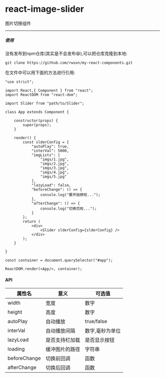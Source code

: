 # react-image-slider

图片切换组件

---

##### 使用

没有发布到npm仓库(其实是不会发布😄),可以把仓库克隆到本地:

    git clone https://github.com/rwson/my-react-components.git


在文件中可以用下面的方法进行引用:


    "use strict";

    import React,{ Component } from "react";
    import ReactDOM from "react-dom";

    import Slider from "path/to/Slider";
    
    class App extends Component {

        constructor(props) {
            super(props);
        }
    
        render() {
            const slderConfig = {
                "autoPlay": true,
                "interVal": 5000,
                "imgLists": [
                    "imgs/1.jpg",
                    "imgs/2.jpg",
                    "imgs/3.jpg",
                    "imgs/4.jpg",
                    "imgs/5.jpg"
                ],
                "lazyLoad": false,
                "beforeChange": () => {
                    console.log("要开始换啦...");
                },
                "afterChange": () => {
                    console.log("切换完啦...");
                }
            };
            return (
                <div>
                    <Slider slderConfig={slderConfig} />
                </div>
            );
        }

    }

    const container = document.querySelector("#app");

    ReactDOM.render(<App/>, container);

#### API



属性名 | 意义 | 可选值
---|---|---
width | 宽度 |  数字
height | 高度 |  数字
autoPlay | 自动播放 |  true/false
interVal | 自动播放间隔 |  数字,毫秒为单位
lazyLoad | 是否支持栏加载 |  是否显示按钮
loading | 缓冲图片的路径 | 字符串
beforeChange | 切换前回调 |  函数
afterChange | 切换后回调 |  函数
